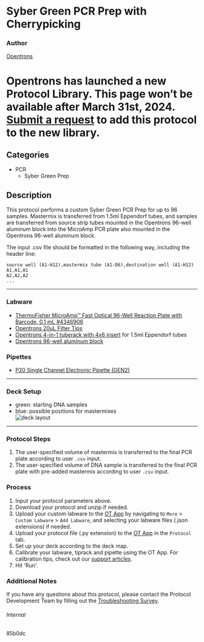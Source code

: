# Syber Green PCR Prep with Cherrypicking

### Author
[Opentrons](https://opentrons.com/)


# Opentrons has launched a new Protocol Library. This page won’t be available after March 31st, 2024. [Submit a request](https://docs.google.com/forms/d/e/1FAIpQLSdYYp9QCKow4nn0KlCVsMS3HX0eJ0N9O7-erajKvcpT0lWbSg/viewform) to add this protocol to the new library.

## Categories
* PCR
	* Syber Green Prep

## Description

This protocol performs a custom Syber Green PCR Prep for up to 96 samples. Mastermix is transferred from 1.5ml Eppendorf tubes, and samples are transferred from source strip tubes mounted in the Opentrons 96-well aluminum block into the MicroAmp PCR plate also mounted in the Opentrons 96-well aluminum block.

The input .csv file should be formatted in the following way, including the header line:

```
source well (A1-H12),mastermix tube (A1-D6),destination well (A1-H12)
A1,A1,A1
A2,A2,A2
...
```

---

### Labware
* [ThermoFisher MicroAmp™ Fast Optical 96-Well Reaction Plate with Barcode, 0.1 mL #4346906](https://www.thermofisher.com/order/catalog/product/4346906)
* [Opentrons 20uL Filter Tips](https://shop.opentrons.com/opentrons-20ul-filter-tips/)
* [Opentrons 4-in-1 tuberack with 4x6 insert](https://shop.opentrons.com/4-in-1-tube-rack-set/) for 1.5ml Eppendorf tubes
* [Opentrons 96-well aluminum block](https://shop.opentrons.com/aluminum-block-set/)

### Pipettes
* [P20 Single Channel Electronic Pipette (GEN2)](https://shop.opentrons.com/single-channel-electronic-pipette-p20/)

---

### Deck Setup

* green: starting DNA samples
* blue: possible positions for mastermixes  
![deck layout](https://opentrons-protocol-library-website.s3.amazonaws.com/custom-README-images/85b0dc/deck.png)

---

### Protocol Steps
1. The user-specified volume of mastermix is transferred to the final PCR plate according to user `.csv` input.
2. The user-specified volume of DNA sample is transferred to the final PCR plate with pre-added mastermix according to user `.csv` input.

### Process
1. Input your protocol parameters above.
2. Download your protocol and unzip if needed.
3. Upload your custom labware to the [OT App](https://opentrons.com/ot-app) by navigating to `More` > `Custom Labware` > `Add Labware`, and selecting your labware files (.json extensions) if needed.
4. Upload your protocol file (.py extension) to the [OT App](https://opentrons.com/ot-app) in the `Protocol` tab.
5. Set up your deck according to the deck map.
6. Calibrate your labware, tiprack and pipette using the OT App. For calibration tips, check out our [support articles](https://support.opentrons.com/en/collections/1559720-guide-for-getting-started-with-the-ot-2).
7. Hit 'Run'.

### Additional Notes
If you have any questions about this protocol, please contact the Protocol Development Team by filling out the [Troubleshooting Survey](https://protocol-troubleshooting.paperform.co/).

###### Internal
85b0dc
